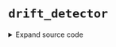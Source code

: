 # <code>drift_detector</code>
<details class="source">
<summary>
<span>Expand source code</span>
</summary>
<pre>
```python
import sys
import operator
import functools
import pyspark
from loguru import logger
from pyspark.sql import functions as F
from pyspark.sql import types as T
from pyspark.sql.window import Window

from anovos.data_ingest.data_sampling import data_sample
from anovos.data_transformer.transformers import attribute_binning
from anovos.shared.utils import attributeType_segregation
from .validations import check_distance_method, check_list_of_columns


@check_distance_method
@check_list_of_columns
def statistics(
    spark,
    idf_target,
    idf_source,
    list_of_cols="all",
    drop_cols=None,
    method_type="PSI",
    bin_method="equal_range",
    bin_size=10,
    threshold=0.1,
    use_sampling=True,
    sample_method="random",
    strata_cols="all",
    stratified_type="population",
    sample_size=100000,
    sample_seed=42,
    persist=True,
    persist_option=pyspark.StorageLevel.MEMORY_AND_DISK,
    pre_existing_source=False,
    source_save=True,
    source_path="NA",
    model_directory="drift_statistics",
    print_impact=False,
):
    """
    When the performance of a deployed machine learning model degrades in production, one potential reason is that
    the data used in training and prediction are not following the same distribution.

    Data drift mainly includes the following manifestations:

    - Covariate shift: training and test data follow different distributions. For example, An algorithm predicting
    income that is trained on younger population but tested on older population.
    - Prior probability shift: change of prior probability. For example in a spam classification problem,
    the proportion of spam emails changes from 0.2
    in training data to 0.6 in testing data.
    - Concept shift: the distribution of the target variable changes given fixed input values. For example in
    the same spam classification problem, emails tagged as spam in training data are more likely to be tagged
    as non-spam in testing data.

    In our module, we mainly focus on covariate shift detection.

    In summary, given 2 datasets, source and target datasets, we would like to quantify the drift of some numerical
    attributes from source to target datasets. The whole process can be broken down into 2 steps: (1) convert each
    attribute of interest in source and target datasets into source and target probability distributions. (2)
    calculate the statistical distance between source and target distributions for each attribute.

    In the first step, attribute_binning is firstly performed to bin the numerical attributes of the source dataset,
    which requires two input variables: bin_method and bin_size. The same binning method is applied on the target
    dataset to align two results. The probability distributions are computed by dividing the frequency of each bin by
    the total frequency.

    In the second step, 4 choices of statistical metrics are provided to measure the data drift of an attribute from
    source to target distribution: Population Stability Index (PSI), Jensen-Shannon Divergence (JSD),
    Hellinger Distance (HD) and Kolmogorov-Smirnov Distance (KS).

    They are calculated as below:
    For two discrete probability distributions *P=(p_1,…,p_k)* and *Q=(q_1,…,q_k),*

    ![https://raw.githubusercontent.com/anovos/anovos-docs/main/docs/assets/drift_stats_formulae.png](https://raw.githubusercontent.com/anovos/anovos-docs/main/docs/assets/drift_stats_formulae.png)

    A threshold can be set to flag out drifted attributes. If multiple statistical metrics have been calculated,
    an attribute will be marked as drifted if any of its statistical metric is larger than the threshold.

    This function can be used in many scenarios. For example:

    1. Attribute level data drift can be analysed together with the attribute importance of a machine learning model.
    The more important an attribute is, the more attention it needs to be given if drift presents.
    2. To analyse data drift over time, one can treat one dataset as the source / baseline dataset and multiple
    datasets as the target datasets. Drift analysis can be performed between the source dataset and each of the
    target dataset to quantify the drift over time.

    Parameters
    ----------
    spark
        Spark Session
    idf_target
        Input Dataframe
    idf_source
        Baseline/Source Dataframe. This argument is ignored if pre_existing_source is True.
    list_of_cols
        List of columns to check drift e.g., ["col1","col2"].
        Alternatively, columns can be specified in a string format,
        where different column names are separated by pipe delimiter “|” e.g., "col1|col2".
        "all" can be passed to include all (non-array) columns for analysis.
        Please note that this argument is used in conjunction with drop_cols i.e. a column mentioned in
        drop_cols argument is not considered for analysis even if it is mentioned in list_of_cols. (Default value = "all")
    drop_cols
        List of columns to be dropped e.g., ["col1","col2"].
        Alternatively, columns can be specified in a string format,
        where different column names are separated by pipe delimiter “|” e.g., "col1|col2". (Default value = None)
    method_type
        "PSI", "JSD", "HD", "KS","all".
        "all" can be passed to calculate all drift metrics.
        One or more methods can be passed in a form of list or string where different metrics are separated
        by pipe delimiter “|” e.g. ["PSI", "JSD"] or "PSI|JSD". (Default value = "PSI")
    bin_method
        String argument - "equal_frequency" or "equal_range".
        In "equal_range" method, each bin is of equal size/width and in "equal_frequency", each bin
        has equal no. of rows, though the width of bins may vary. (Default value = "equal_range")
    bin_size
        Integer argument - Number of bins for creating histogram. (Default value = 10)
    threshold
        Float argument - A column is flagged if any drift metric is above the threshold. (Default value = 0.1)
    use_sampling
        Boolean argument - True or False. This argument is used to determine whether to use random sample method on
        source and target dataset, True will enable the use of sample method, otherwise False.
        It is recommended to set this as True for large datasets. (Default value = True)
    sample_method
        String argument - "random" or "stratified".
        If use_sampling is True, this argument is used to determine the sampling method.
        "stratified" for Stratified sampling, "random" for Random Sampling.
        For more details, please refer to https://docs.anovos.ai/api/data_ingest/data_sampling.html.
        (Default value = "random")
    strata_cols
        If use_sampling is True and sample_method is "stratified", this argument is used to determine the list
        of columns used to be treated as strata. For more details, please refer to
        https://docs.anovos.ai/api/data_ingest/data_sampling.html. (Default value = "all")
    stratified_type
        String argument - "population" or "balanced". If use_sampling is True and sample_method is "stratified",
        this string argument is used to determine the stratified sampling method. "population" stands for
        Proportionate Stratified Sampling, "balanced" stands for Optimum Stratified Sampling.
        For more details, please refer to
        https://docs.anovos.ai/api/data_ingest/data_sampling.html. (Default value = "population")
    sample_size
        Integer argument - If use_sampling is True, this argument is used to determine the sample size of sampling method.
        (Default value = 100000)
    sample_seed
        Integer argument - If use_sampling is True, this argument is used to determine the seed of sampling method.
        (Default value = 42)
    persist
        Boolean argument - True or False. This argument is used to determine whether to persist on
        binning result of source and target dataset, True will enable the use of persist, otherwise False.
        It is recommended to set this as True for large datasets. (Default value = True)
    persist_option
        If persist is True, this argument is used to determine the type of persist.
        (Default value = pyspark.StorageLevel.MEMORY_AND_DISK)
    pre_existing_source
        Boolean argument – True or False. True if the drift_statistics folder (binning model &
        frequency counts for each attribute) exists already, False Otherwise. (Default value = False)
    source_save
        Boolean argument - True or False. This argument will determine whether or not to save the source to source_path.
        (Default value = False)
    source_path
        If pre_existing_source is False, this argument can be used for saving the drift_statistics folder.
        The drift_statistics folder will have attribute_binning (binning model) & frequency_counts sub-folders.
        If pre_existing_source is True, this argument is path for referring the drift_statistics folder.
        Default "NA" for temporarily saving data in "intermediate_data/" folder. (Default value = "NA")
    model_directory
        If pre_existing_source is False, this argument can be used for saving the drift stats to folder.
        The default drift statics directory is drift_statistics folder will have attribute_binning
        If pre_existing_source is True, this argument is model_directory for referring the drift statistics dir.
        Default "drift_statistics" for temporarily saving source dataset attribute_binning folder.
        (Default value = "drift_statistics")
    print_impact
        Boolean argument - True or False. This argument is to print out the drift statistics of all attributes
        and attributes meeting the threshold. (Default value = False)

    Returns
    -------
    DataFrame
        [attribute, *metric, flagged]
        Number of columns will be dependent on method argument. There will be one column for each drift method/metric.

    """
    drop_cols = drop_cols or []
    num_cols = attributeType_segregation(idf_target.select(list_of_cols))[0]

    count_target = idf_target.count()
    count_source = idf_source.count()
    if use_sampling:
        if count_target > sample_size:
            idf_target = data_sample(
                idf_target,
                strata_cols=strata_cols,
                fraction=sample_size / count_target,
                method_type=sample_method,
                stratified_type=stratified_type,
                seed_value=sample_seed,
            )
            if persist:
                idf_target = idf_target.persist(persist_option)
            count_target = idf_target.count()
        if count_source > sample_size:
            idf_source = data_sample(
                idf_source,
                strata_cols=strata_cols,
                fraction=sample_size / count_source,
                method_type=sample_method,
                stratified_type=stratified_type,
                seed_value=sample_seed,
            )
            if persist:
                idf_source = idf_source.persist(persist_option)
            count_source = idf_source.count()

    if source_path == "NA":
        source_path = "intermediate_data"

    if not pre_existing_source:
        source_bin = attribute_binning(
            spark,
            idf_source,
            list_of_cols=num_cols,
            method_type=bin_method,
            bin_size=bin_size,
            pre_existing_model=False,
            model_path=source_path + "/" + model_directory,
        )
        if persist:
            source_bin = source_bin.persist(persist_option)

    target_bin = attribute_binning(
        spark,
        idf_target,
        list_of_cols=num_cols,
        method_type=bin_method,
        bin_size=bin_size,
        pre_existing_model=True,
        model_path=source_path + "/" + model_directory,
    )

    if persist:
        target_bin = target_bin.persist(persist_option)

    temp_list = []
    for i in list_of_cols:
        temp_method_join_list = []
        if pre_existing_source:
            x = spark.read.csv(
                source_path + "/" + model_directory + "/frequency_counts/" + i,
                header=True,
                inferSchema=True,
            )
        else:
            x = (
                source_bin.groupBy(i)
                .agg((F.count(i) / count_source).alias("p"))
                .fillna(-1)
            )
            if source_save:
                x.coalesce(1).write.csv(
                    source_path + "/" + model_directory + "/frequency_counts/" + i,
                    header=True,
                    mode="overwrite",
                )

        y = target_bin.groupBy(i).agg((F.count(i) / count_target).alias("q")).fillna(-1)

        xy = (
            x.join(y, i, "full_outer")
            .fillna(0.0001, subset=["p", "q"])
            .replace(0, 0.0001)
            .orderBy(i)
        )

        if "PSI" in method_type:
            xy_psi = (
                xy.withColumn(
                    "deduct_ln_mul",
                    ((F.col("p") - F.col("q")) * (F.log(F.col("p") / F.col("q")))),
                )
                .select(F.sum(F.col("deduct_ln_mul")).alias("PSI"))
                .withColumn("attribute", F.lit(str(i)))
                .select("attribute", "PSI")
            )
            temp_method_join_list.append(xy_psi)

        if "HD" in method_type:
            xy_hd = (
                xy.withColumn(
                    "pow",
                    F.pow((F.sqrt(F.col("p")) - F.sqrt(F.col("q"))), 2),
                )
                .select(F.sqrt(F.sum(F.col("pow")) / 2).alias("HD"))
                .withColumn("attribute", F.lit(str(i)))
                .select("attribute", "HD")
            )
            temp_method_join_list.append(xy_hd)

        if "JSD" in method_type:
            xy_jsd = (
                xy.withColumn("m", ((F.col("p") + F.col("q")) / 2))
                .withColumn("log_pm", (F.col("p") * F.log(F.col("p") / F.col("m"))))
                .withColumn("log_qm", (F.col("q") * F.log(F.col("q") / F.col("m"))))
                .select(
                    F.sum(F.col("log_pm")).alias("pm"),
                    F.sum(F.col("log_qm")).alias("qm"),
                )
                .select(((F.col("pm") + F.col("qm")) / 2).alias("JSD"))
                .withColumn("attribute", F.lit(str(i)))
                .select("attribute", "JSD")
            )
            temp_method_join_list.append(xy_jsd)

        if "KS" in method_type:
            xy_ks = (
                xy.withColumn(
                    "cum_sum_p",
                    F.sum(F.col("p")).over(
                        Window.partitionBy().orderBy().rowsBetween(-sys.maxsize, 0)
                    ),
                )
                .withColumn(
                    "cum_sum_q",
                    F.sum(F.col("q")).over(
                        Window.partitionBy().orderBy().rowsBetween(-sys.maxsize, 0)
                    ),
                )
                .withColumn(
                    "deduct_abs", F.abs(F.col("cum_sum_p") - F.col("cum_sum_q"))
                )
                .select(
                    F.max(F.col("deduct_abs")).alias("KS"),
                )
                .withColumn("attribute", F.lit(str(i)))
                .select("attribute", "KS")
            )
            temp_method_join_list.append(xy_ks)

        xy_temp = temp_method_join_list[0]
        if len(temp_method_join_list) > 1:
            for count in range(1, len(temp_method_join_list)):
                xy_temp = xy_temp.join(
                    temp_method_join_list[count], "attribute", "inner"
                )

        temp_list.append(xy_temp)

    def unionAll(dfs):
        first, *_ = dfs
        return first.sql_ctx.createDataFrame(
            first.sql_ctx._sc.union([df.rdd for df in dfs]), first.schema
        )

    odf_union = unionAll(temp_list)
    cond_expr = functools.reduce(
        operator.or_, [(F.col(c) > threshold) for c in odf_union.columns[1:]]
    )
    odf = odf_union.withColumn("flagged", F.when(cond_expr, 1).otherwise(0))

    if print_impact:
        logger.info("All Attributes:")
        odf.show(len(list_of_cols))
        logger.info("Attributes meeting Data Drift threshold:")
        drift = odf.where(F.col("flagged") == 1)
        drift.show(drift.count())

    if persist:
        idf_target.unpersist()
        idf_source.unpersist()
        source_bin.unpersist()
        target_bin.unpersist()
    return odf
```
</pre>
</details>
## Functions
<dl>
<dt id="anovos.drift_stability.drift_detector.statistics"><code class="name flex hljs csharp">
<span class="k">def</span> <span class="nf"><span class="ident">statistics</span></span>(<span class="n">spark, idf_target, idf_source, list_of_cols='all', drop_cols=None, method_type='PSI', bin_method='equal_range', bin_size=10, threshold=0.1, use_sampling=True, sample_method='random', strata_cols='all', stratified_type='population', sample_size=100000, sample_seed=42, persist=True, persist_option=StorageLevel(True, True, False, False, 1), pre_existing_source=False, source_save=True, source_path='NA', model_directory='drift_statistics', print_impact=False)</span>
</code></dt>
<dd>
<div class="desc"><p>When the performance of a deployed machine learning model degrades in production, one potential reason is that
the data used in training and prediction are not following the same distribution.</p>
<p>Data drift mainly includes the following manifestations:</p>
<ul>
<li>Covariate shift: training and test data follow different distributions. For example, An algorithm predicting
income that is trained on younger population but tested on older population.</li>
<li>Prior probability shift: change of prior probability. For example in a spam classification problem,
the proportion of spam emails changes from 0.2
in training data to 0.6 in testing data.</li>
<li>Concept shift: the distribution of the target variable changes given fixed input values. For example in
the same spam classification problem, emails tagged as spam in training data are more likely to be tagged
as non-spam in testing data.</li>
</ul>
<p>In our module, we mainly focus on covariate shift detection.</p>
<p>In summary, given 2 datasets, source and target datasets, we would like to quantify the drift of some numerical
attributes from source to target datasets. The whole process can be broken down into 2 steps: (1) convert each
attribute of interest in source and target datasets into source and target probability distributions. (2)
calculate the statistical distance between source and target distributions for each attribute.</p>
<p>In the first step, attribute_binning is firstly performed to bin the numerical attributes of the source dataset,
which requires two input variables: bin_method and bin_size. The same binning method is applied on the target
dataset to align two results. The probability distributions are computed by dividing the frequency of each bin by
the total frequency.</p>
<p>In the second step, 4 choices of statistical metrics are provided to measure the data drift of an attribute from
source to target distribution: Population Stability Index (PSI), Jensen-Shannon Divergence (JSD),
Hellinger Distance (HD) and Kolmogorov-Smirnov Distance (KS).</p>
<p>They are calculated as below:
For two discrete probability distributions <em>P=(p_1,…,p_k)</em> and <em>Q=(q_1,…,q_k),</em></p>
<p><img alt="https://raw.githubusercontent.com/anovos/anovos-docs/main/docs/assets/drift_stats_formulae.png" src="https://raw.githubusercontent.com/anovos/anovos-docs/main/docs/assets/drift_stats_formulae.png"></p>
<p>A threshold can be set to flag out drifted attributes. If multiple statistical metrics have been calculated,
an attribute will be marked as drifted if any of its statistical metric is larger than the threshold.</p>
<p>This function can be used in many scenarios. For example:</p>
<ol>
<li>Attribute level data drift can be analysed together with the attribute importance of a machine learning model.
The more important an attribute is, the more attention it needs to be given if drift presents.</li>
<li>To analyse data drift over time, one can treat one dataset as the source / baseline dataset and multiple
datasets as the target datasets. Drift analysis can be performed between the source dataset and each of the
target dataset to quantify the drift over time.</li>
</ol>
<h2 id="parameters">Parameters</h2>
<dl>
<dt><strong><code>spark</code></strong></dt>
<dd>Spark Session</dd>
<dt><strong><code>idf_target</code></strong></dt>
<dd>Input Dataframe</dd>
<dt><strong><code>idf_source</code></strong></dt>
<dd>Baseline/Source Dataframe. This argument is ignored if pre_existing_source is True.</dd>
<dt><strong><code>list_of_cols</code></strong></dt>
<dd>List of columns to check drift e.g., ["col1","col2"].
Alternatively, columns can be specified in a string format,
where different column names are separated by pipe delimiter “|” e.g., "col1|col2".
"all" can be passed to include all (non-array) columns for analysis.
Please note that this argument is used in conjunction with drop_cols i.e. a column mentioned in
drop_cols argument is not considered for analysis even if it is mentioned in list_of_cols. (Default value = "all")</dd>
<dt><strong><code>drop_cols</code></strong></dt>
<dd>List of columns to be dropped e.g., ["col1","col2"].
Alternatively, columns can be specified in a string format,
where different column names are separated by pipe delimiter “|” e.g., "col1|col2". (Default value = None)</dd>
<dt><strong><code>method_type</code></strong></dt>
<dd>"PSI", "JSD", "HD", "KS","all".
"all" can be passed to calculate all drift metrics.
One or more methods can be passed in a form of list or string where different metrics are separated
by pipe delimiter “|” e.g. ["PSI", "JSD"] or "PSI|JSD". (Default value = "PSI")</dd>
<dt><strong><code>bin_method</code></strong></dt>
<dd>String argument - "equal_frequency" or "equal_range".
In "equal_range" method, each bin is of equal size/width and in "equal_frequency", each bin
has equal no. of rows, though the width of bins may vary. (Default value = "equal_range")</dd>
<dt><strong><code>bin_size</code></strong></dt>
<dd>Integer argument - Number of bins for creating histogram. (Default value = 10)</dd>
<dt><strong><code>threshold</code></strong></dt>
<dd>Float argument - A column is flagged if any drift metric is above the threshold. (Default value = 0.1)</dd>
<dt><strong><code>use_sampling</code></strong></dt>
<dd>Boolean argument - True or False. This argument is used to determine whether to use random sample method on
source and target dataset, True will enable the use of sample method, otherwise False.
It is recommended to set this as True for large datasets. (Default value = True)</dd>
<dt><strong><code>sample_method</code></strong></dt>
<dd>String argument - "random" or "stratified".
If use_sampling is True, this argument is used to determine the sampling method.
"stratified" for Stratified sampling, "random" for Random Sampling.
For more details, please refer to <a href="https://docs.anovos.ai/api/data_ingest/data_sampling.html.">https://docs.anovos.ai/api/data_ingest/data_sampling.html.</a>
(Default value = "random")</dd>
<dt><strong><code>strata_cols</code></strong></dt>
<dd>If use_sampling is True and sample_method is "stratified", this argument is used to determine the list
of columns used to be treated as strata. For more details, please refer to
<a href="https://docs.anovos.ai/api/data_ingest/data_sampling.html.">https://docs.anovos.ai/api/data_ingest/data_sampling.html.</a> (Default value = "all")</dd>
<dt><strong><code>stratified_type</code></strong></dt>
<dd>String argument - "population" or "balanced". If use_sampling is True and sample_method is "stratified",
this string argument is used to determine the stratified sampling method. "population" stands for
Proportionate Stratified Sampling, "balanced" stands for Optimum Stratified Sampling.
For more details, please refer to
<a href="https://docs.anovos.ai/api/data_ingest/data_sampling.html.">https://docs.anovos.ai/api/data_ingest/data_sampling.html.</a> (Default value = "population")</dd>
<dt><strong><code>sample_size</code></strong></dt>
<dd>Integer argument - If use_sampling is True, this argument is used to determine the sample size of sampling method.
(Default value = 100000)</dd>
<dt><strong><code>sample_seed</code></strong></dt>
<dd>Integer argument - If use_sampling is True, this argument is used to determine the seed of sampling method.
(Default value = 42)</dd>
<dt><strong><code>persist</code></strong></dt>
<dd>Boolean argument - True or False. This argument is used to determine whether to persist on
binning result of source and target dataset, True will enable the use of persist, otherwise False.
It is recommended to set this as True for large datasets. (Default value = True)</dd>
<dt><strong><code>persist_option</code></strong></dt>
<dd>If persist is True, this argument is used to determine the type of persist.
(Default value = pyspark.StorageLevel.MEMORY_AND_DISK)</dd>
<dt><strong><code>pre_existing_source</code></strong></dt>
<dd>Boolean argument – True or False. True if the drift_statistics folder (binning model &amp;
frequency counts for each attribute) exists already, False Otherwise. (Default value = False)</dd>
<dt><strong><code>source_save</code></strong></dt>
<dd>Boolean argument - True or False. This argument will determine whether or not to save the source to source_path.
(Default value = False)</dd>
<dt><strong><code>source_path</code></strong></dt>
<dd>If pre_existing_source is False, this argument can be used for saving the drift_statistics folder.
The drift_statistics folder will have attribute_binning (binning model) &amp; frequency_counts sub-folders.
If pre_existing_source is True, this argument is path for referring the drift_statistics folder.
Default "NA" for temporarily saving data in "intermediate_data/" folder. (Default value = "NA")</dd>
<dt><strong><code>model_directory</code></strong></dt>
<dd>If pre_existing_source is False, this argument can be used for saving the drift stats to folder.
The default drift statics directory is drift_statistics folder will have attribute_binning
If pre_existing_source is True, this argument is model_directory for referring the drift statistics dir.
Default "drift_statistics" for temporarily saving source dataset attribute_binning folder.
(Default value = "drift_statistics")</dd>
<dt><strong><code>print_impact</code></strong></dt>
<dd>Boolean argument - True or False. This argument is to print out the drift statistics of all attributes
and attributes meeting the threshold. (Default value = False)</dd>
</dl>
<h2 id="returns">Returns</h2>
<dl>
<dt><code>DataFrame</code></dt>
<dd>[attribute, *metric, flagged]
Number of columns will be dependent on method argument. There will be one column for each drift method/metric.</dd>
</dl></div>
<details class="source">
<summary>
<span>Expand source code</span>
</summary>
<pre>
```python
@check_distance_method
@check_list_of_columns
def statistics(
    spark,
    idf_target,
    idf_source,
    list_of_cols="all",
    drop_cols=None,
    method_type="PSI",
    bin_method="equal_range",
    bin_size=10,
    threshold=0.1,
    use_sampling=True,
    sample_method="random",
    strata_cols="all",
    stratified_type="population",
    sample_size=100000,
    sample_seed=42,
    persist=True,
    persist_option=pyspark.StorageLevel.MEMORY_AND_DISK,
    pre_existing_source=False,
    source_save=True,
    source_path="NA",
    model_directory="drift_statistics",
    print_impact=False,
):
    """
    When the performance of a deployed machine learning model degrades in production, one potential reason is that
    the data used in training and prediction are not following the same distribution.

    Data drift mainly includes the following manifestations:

    - Covariate shift: training and test data follow different distributions. For example, An algorithm predicting
    income that is trained on younger population but tested on older population.
    - Prior probability shift: change of prior probability. For example in a spam classification problem,
    the proportion of spam emails changes from 0.2
    in training data to 0.6 in testing data.
    - Concept shift: the distribution of the target variable changes given fixed input values. For example in
    the same spam classification problem, emails tagged as spam in training data are more likely to be tagged
    as non-spam in testing data.

    In our module, we mainly focus on covariate shift detection.

    In summary, given 2 datasets, source and target datasets, we would like to quantify the drift of some numerical
    attributes from source to target datasets. The whole process can be broken down into 2 steps: (1) convert each
    attribute of interest in source and target datasets into source and target probability distributions. (2)
    calculate the statistical distance between source and target distributions for each attribute.

    In the first step, attribute_binning is firstly performed to bin the numerical attributes of the source dataset,
    which requires two input variables: bin_method and bin_size. The same binning method is applied on the target
    dataset to align two results. The probability distributions are computed by dividing the frequency of each bin by
    the total frequency.

    In the second step, 4 choices of statistical metrics are provided to measure the data drift of an attribute from
    source to target distribution: Population Stability Index (PSI), Jensen-Shannon Divergence (JSD),
    Hellinger Distance (HD) and Kolmogorov-Smirnov Distance (KS).

    They are calculated as below:
    For two discrete probability distributions *P=(p_1,…,p_k)* and *Q=(q_1,…,q_k),*

    ![https://raw.githubusercontent.com/anovos/anovos-docs/main/docs/assets/drift_stats_formulae.png](https://raw.githubusercontent.com/anovos/anovos-docs/main/docs/assets/drift_stats_formulae.png)

    A threshold can be set to flag out drifted attributes. If multiple statistical metrics have been calculated,
    an attribute will be marked as drifted if any of its statistical metric is larger than the threshold.

    This function can be used in many scenarios. For example:

    1. Attribute level data drift can be analysed together with the attribute importance of a machine learning model.
    The more important an attribute is, the more attention it needs to be given if drift presents.
    2. To analyse data drift over time, one can treat one dataset as the source / baseline dataset and multiple
    datasets as the target datasets. Drift analysis can be performed between the source dataset and each of the
    target dataset to quantify the drift over time.

    Parameters
    ----------
    spark
        Spark Session
    idf_target
        Input Dataframe
    idf_source
        Baseline/Source Dataframe. This argument is ignored if pre_existing_source is True.
    list_of_cols
        List of columns to check drift e.g., ["col1","col2"].
        Alternatively, columns can be specified in a string format,
        where different column names are separated by pipe delimiter “|” e.g., "col1|col2".
        "all" can be passed to include all (non-array) columns for analysis.
        Please note that this argument is used in conjunction with drop_cols i.e. a column mentioned in
        drop_cols argument is not considered for analysis even if it is mentioned in list_of_cols. (Default value = "all")
    drop_cols
        List of columns to be dropped e.g., ["col1","col2"].
        Alternatively, columns can be specified in a string format,
        where different column names are separated by pipe delimiter “|” e.g., "col1|col2". (Default value = None)
    method_type
        "PSI", "JSD", "HD", "KS","all".
        "all" can be passed to calculate all drift metrics.
        One or more methods can be passed in a form of list or string where different metrics are separated
        by pipe delimiter “|” e.g. ["PSI", "JSD"] or "PSI|JSD". (Default value = "PSI")
    bin_method
        String argument - "equal_frequency" or "equal_range".
        In "equal_range" method, each bin is of equal size/width and in "equal_frequency", each bin
        has equal no. of rows, though the width of bins may vary. (Default value = "equal_range")
    bin_size
        Integer argument - Number of bins for creating histogram. (Default value = 10)
    threshold
        Float argument - A column is flagged if any drift metric is above the threshold. (Default value = 0.1)
    use_sampling
        Boolean argument - True or False. This argument is used to determine whether to use random sample method on
        source and target dataset, True will enable the use of sample method, otherwise False.
        It is recommended to set this as True for large datasets. (Default value = True)
    sample_method
        String argument - "random" or "stratified".
        If use_sampling is True, this argument is used to determine the sampling method.
        "stratified" for Stratified sampling, "random" for Random Sampling.
        For more details, please refer to https://docs.anovos.ai/api/data_ingest/data_sampling.html.
        (Default value = "random")
    strata_cols
        If use_sampling is True and sample_method is "stratified", this argument is used to determine the list
        of columns used to be treated as strata. For more details, please refer to
        https://docs.anovos.ai/api/data_ingest/data_sampling.html. (Default value = "all")
    stratified_type
        String argument - "population" or "balanced". If use_sampling is True and sample_method is "stratified",
        this string argument is used to determine the stratified sampling method. "population" stands for
        Proportionate Stratified Sampling, "balanced" stands for Optimum Stratified Sampling.
        For more details, please refer to
        https://docs.anovos.ai/api/data_ingest/data_sampling.html. (Default value = "population")
    sample_size
        Integer argument - If use_sampling is True, this argument is used to determine the sample size of sampling method.
        (Default value = 100000)
    sample_seed
        Integer argument - If use_sampling is True, this argument is used to determine the seed of sampling method.
        (Default value = 42)
    persist
        Boolean argument - True or False. This argument is used to determine whether to persist on
        binning result of source and target dataset, True will enable the use of persist, otherwise False.
        It is recommended to set this as True for large datasets. (Default value = True)
    persist_option
        If persist is True, this argument is used to determine the type of persist.
        (Default value = pyspark.StorageLevel.MEMORY_AND_DISK)
    pre_existing_source
        Boolean argument – True or False. True if the drift_statistics folder (binning model &
        frequency counts for each attribute) exists already, False Otherwise. (Default value = False)
    source_save
        Boolean argument - True or False. This argument will determine whether or not to save the source to source_path.
        (Default value = False)
    source_path
        If pre_existing_source is False, this argument can be used for saving the drift_statistics folder.
        The drift_statistics folder will have attribute_binning (binning model) & frequency_counts sub-folders.
        If pre_existing_source is True, this argument is path for referring the drift_statistics folder.
        Default "NA" for temporarily saving data in "intermediate_data/" folder. (Default value = "NA")
    model_directory
        If pre_existing_source is False, this argument can be used for saving the drift stats to folder.
        The default drift statics directory is drift_statistics folder will have attribute_binning
        If pre_existing_source is True, this argument is model_directory for referring the drift statistics dir.
        Default "drift_statistics" for temporarily saving source dataset attribute_binning folder.
        (Default value = "drift_statistics")
    print_impact
        Boolean argument - True or False. This argument is to print out the drift statistics of all attributes
        and attributes meeting the threshold. (Default value = False)

    Returns
    -------
    DataFrame
        [attribute, *metric, flagged]
        Number of columns will be dependent on method argument. There will be one column for each drift method/metric.

    """
    drop_cols = drop_cols or []
    num_cols = attributeType_segregation(idf_target.select(list_of_cols))[0]

    count_target = idf_target.count()
    count_source = idf_source.count()
    if use_sampling:
        if count_target > sample_size:
            idf_target = data_sample(
                idf_target,
                strata_cols=strata_cols,
                fraction=sample_size / count_target,
                method_type=sample_method,
                stratified_type=stratified_type,
                seed_value=sample_seed,
            )
            if persist:
                idf_target = idf_target.persist(persist_option)
            count_target = idf_target.count()
        if count_source > sample_size:
            idf_source = data_sample(
                idf_source,
                strata_cols=strata_cols,
                fraction=sample_size / count_source,
                method_type=sample_method,
                stratified_type=stratified_type,
                seed_value=sample_seed,
            )
            if persist:
                idf_source = idf_source.persist(persist_option)
            count_source = idf_source.count()

    if source_path == "NA":
        source_path = "intermediate_data"

    if not pre_existing_source:
        source_bin = attribute_binning(
            spark,
            idf_source,
            list_of_cols=num_cols,
            method_type=bin_method,
            bin_size=bin_size,
            pre_existing_model=False,
            model_path=source_path + "/" + model_directory,
        )
        if persist:
            source_bin = source_bin.persist(persist_option)

    target_bin = attribute_binning(
        spark,
        idf_target,
        list_of_cols=num_cols,
        method_type=bin_method,
        bin_size=bin_size,
        pre_existing_model=True,
        model_path=source_path + "/" + model_directory,
    )

    if persist:
        target_bin = target_bin.persist(persist_option)

    temp_list = []
    for i in list_of_cols:
        temp_method_join_list = []
        if pre_existing_source:
            x = spark.read.csv(
                source_path + "/" + model_directory + "/frequency_counts/" + i,
                header=True,
                inferSchema=True,
            )
        else:
            x = (
                source_bin.groupBy(i)
                .agg((F.count(i) / count_source).alias("p"))
                .fillna(-1)
            )
            if source_save:
                x.coalesce(1).write.csv(
                    source_path + "/" + model_directory + "/frequency_counts/" + i,
                    header=True,
                    mode="overwrite",
                )

        y = target_bin.groupBy(i).agg((F.count(i) / count_target).alias("q")).fillna(-1)

        xy = (
            x.join(y, i, "full_outer")
            .fillna(0.0001, subset=["p", "q"])
            .replace(0, 0.0001)
            .orderBy(i)
        )

        if "PSI" in method_type:
            xy_psi = (
                xy.withColumn(
                    "deduct_ln_mul",
                    ((F.col("p") - F.col("q")) * (F.log(F.col("p") / F.col("q")))),
                )
                .select(F.sum(F.col("deduct_ln_mul")).alias("PSI"))
                .withColumn("attribute", F.lit(str(i)))
                .select("attribute", "PSI")
            )
            temp_method_join_list.append(xy_psi)

        if "HD" in method_type:
            xy_hd = (
                xy.withColumn(
                    "pow",
                    F.pow((F.sqrt(F.col("p")) - F.sqrt(F.col("q"))), 2),
                )
                .select(F.sqrt(F.sum(F.col("pow")) / 2).alias("HD"))
                .withColumn("attribute", F.lit(str(i)))
                .select("attribute", "HD")
            )
            temp_method_join_list.append(xy_hd)

        if "JSD" in method_type:
            xy_jsd = (
                xy.withColumn("m", ((F.col("p") + F.col("q")) / 2))
                .withColumn("log_pm", (F.col("p") * F.log(F.col("p") / F.col("m"))))
                .withColumn("log_qm", (F.col("q") * F.log(F.col("q") / F.col("m"))))
                .select(
                    F.sum(F.col("log_pm")).alias("pm"),
                    F.sum(F.col("log_qm")).alias("qm"),
                )
                .select(((F.col("pm") + F.col("qm")) / 2).alias("JSD"))
                .withColumn("attribute", F.lit(str(i)))
                .select("attribute", "JSD")
            )
            temp_method_join_list.append(xy_jsd)

        if "KS" in method_type:
            xy_ks = (
                xy.withColumn(
                    "cum_sum_p",
                    F.sum(F.col("p")).over(
                        Window.partitionBy().orderBy().rowsBetween(-sys.maxsize, 0)
                    ),
                )
                .withColumn(
                    "cum_sum_q",
                    F.sum(F.col("q")).over(
                        Window.partitionBy().orderBy().rowsBetween(-sys.maxsize, 0)
                    ),
                )
                .withColumn(
                    "deduct_abs", F.abs(F.col("cum_sum_p") - F.col("cum_sum_q"))
                )
                .select(
                    F.max(F.col("deduct_abs")).alias("KS"),
                )
                .withColumn("attribute", F.lit(str(i)))
                .select("attribute", "KS")
            )
            temp_method_join_list.append(xy_ks)

        xy_temp = temp_method_join_list[0]
        if len(temp_method_join_list) > 1:
            for count in range(1, len(temp_method_join_list)):
                xy_temp = xy_temp.join(
                    temp_method_join_list[count], "attribute", "inner"
                )

        temp_list.append(xy_temp)

    def unionAll(dfs):
        first, *_ = dfs
        return first.sql_ctx.createDataFrame(
            first.sql_ctx._sc.union([df.rdd for df in dfs]), first.schema
        )

    odf_union = unionAll(temp_list)
    cond_expr = functools.reduce(
        operator.or_, [(F.col(c) > threshold) for c in odf_union.columns[1:]]
    )
    odf = odf_union.withColumn("flagged", F.when(cond_expr, 1).otherwise(0))

    if print_impact:
        logger.info("All Attributes:")
        odf.show(len(list_of_cols))
        logger.info("Attributes meeting Data Drift threshold:")
        drift = odf.where(F.col("flagged") == 1)
        drift.show(drift.count())

    if persist:
        idf_target.unpersist()
        idf_source.unpersist()
        source_bin.unpersist()
        target_bin.unpersist()
    return odf
```
</pre>
</details>
</dd>
</dl>